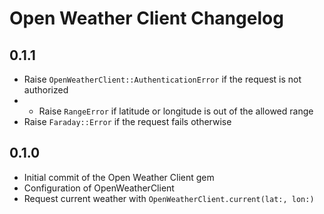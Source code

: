# Open Weather Client Changelog

## 0.1.1
- Raise `OpenWeatherClient::AuthenticationError` if the request is not authorized
- - Raise `RangeError` if latitude or longitude is out of the allowed range
- Raise `Faraday::Error` if the request fails otherwise 

## 0.1.0
- Initial commit of the Open Weather Client gem
- Configuration of OpenWeatherClient
- Request current weather with `OpenWeatherClient.current(lat:, lon:)`
